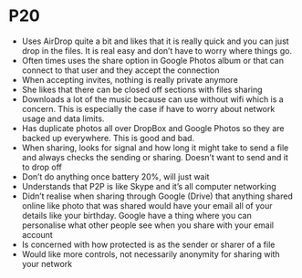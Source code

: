 # P20

* Uses AirDrop quite a bit and likes that it is really quick and you can just drop in the files. It is real easy and don’t have to worry where things go.
* Often times uses the share option in Google Photos album or that can connect to that user and they accept the connection
* When accepting invites, nothing is really private anymore
* She likes that there can be closed off sections with files sharing
* Downloads a lot of the music because can use without wifi which is a concern. This is especially the case if have to worry about network usage and data limits.
* Has duplicate photos all over DropBox and Google Photos so they are backed up everywhere. This is good and bad.
* When sharing, looks for signal and how long it might take to send a file and always checks the sending or sharing. Doesn’t want to send and it to drop off
* Don’t do anything once battery 20%, will just wait
* Understands that P2P is like Skype and it’s all computer networking
* Didn’t realise when sharing through Google \(Drive\) that anything shared online like photo that was shared would have your email all of your details like your birthday. Google have a thing where you can personalise what other people see when you share with your email account
* Is concerned with how protected is as the sender or sharer of a file
* Would like more controls, not necessarily anonymity for sharing with your network

